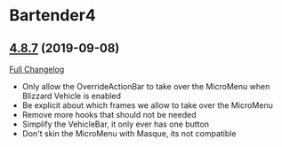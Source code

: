 # Bartender4

## [4.8.7](https://github.com/Nevcairiel/Bartender4/tree/4.8.7) (2019-09-08)
[Full Changelog](https://github.com/Nevcairiel/Bartender4/compare/4.8.6...4.8.7)

- Only allow the OverrideActionBar to take over the MicroMenu when Blizzard Vehicle is enabled  
- Be explicit about which frames we allow to take over the MicroMenu  
- Remove more hooks that should not be needed  
- Simplify the VehicleBar, it only ever has one button  
- Don't skin the MicroMenu with Masque, its not compatible  
